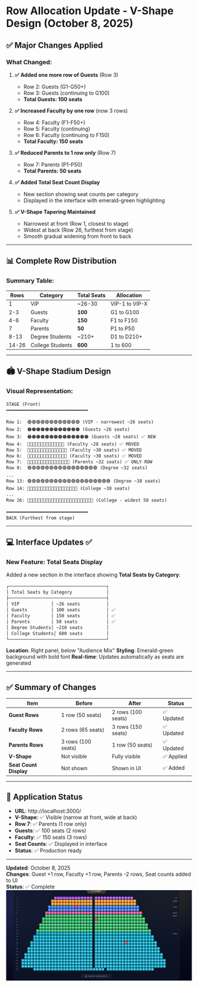 # Row Allocation Update - V-Shape Design (October 8, 2025)

## ✅ Major Changes Applied

### What Changed:

1. **✅ Added one more row of Guests** (Row 3)

   - Row 2: Guests (G1-G50+)
   - Row 3: Guests (continuing to G100)
   - **Total Guests: 100 seats**

2. **✅ Increased Faculty by one row** (now 3 rows)

   - Row 4: Faculty (F1-F50+)
   - Row 5: Faculty (continuing)
   - Row 6: Faculty (continuing to F150)
   - **Total Faculty: 150 seats**

3. **✅ Reduced Parents to 1 row only** (Row 7)

   - Row 7: Parents (P1-P50)
   - **Total Parents: 50 seats**

4. **✅ Added Total Seat Count Display**

   - New section showing seat counts per category
   - Displayed in the interface with emerald-green highlighting

5. **✅ V-Shape Tapering Maintained**
   - Narrowest at front (Row 1, closest to stage)
   - Widest at back (Row 26, furthest from stage)
   - Smooth gradual widening from front to back

---

## 📊 Complete Row Distribution

### Summary Table:

| Rows  | Category         | Total Seats | Allocation     |
| ----- | ---------------- | ----------- | -------------- |
| 1     | VIP              | ~26-30      | VIP-1 to VIP-X |
| 2-3   | Guests           | **100**     | G1 to G100     |
| 4-6   | Faculty          | **150**     | F1 to F150     |
| 7     | Parents          | **50**      | P1 to P50      |
| 8-13  | Degree Students  | ~210+       | D1 to D210+    |
| 14-26 | College Students | **600**     | 1 to 600       |

---

## 🏟️ V-Shape Stadium Design

### Visual Representation:

```
STAGE (Front)
━━━━━━━━━━━━━━━━━━━━━━━━━━━━━━━

Row 1:  🟣🟣🟣🟣🟣🟣🟣🟣🟣🟣🟣🟣 (VIP - narrowest ~26 seats)
Row 2:  🟠🟠🟠🟠🟠🟠🟠🟠🟠🟠🟠🟠 (Guests ~26 seats)
Row 3:  🟠🟠🟠🟠🟠🟠🟠🟠🟠🟠🟠🟠🟠🟠 (Guests ~28 seats) ✅ NEW
Row 4:  🔵🔵🔵🔵🔵🔵🔵🔵🔵🔵🔵🔵🔵🔵 (Faculty ~28 seats) ✅ MOVED
Row 5:  🔵🔵🔵🔵🔵🔵🔵🔵🔵🔵🔵🔵🔵🔵🔵 (Faculty ~30 seats) ✅ MOVED
Row 6:  🔵🔵🔵🔵🔵🔵🔵🔵🔵🔵🔵🔵🔵🔵🔵 (Faculty ~30 seats) ✅ MOVED
Row 7:  🩷🩷🩷🩷🩷🩷🩷🩷🩷🩷🩷🩷🩷🩷🩷🩷 (Parents ~32 seats) ✅ ONLY ROW
Row 8:  🟢🟢🟢🟢🟢🟢🟢🟢🟢🟢🟢🟢🟢🟢🟢🟢 (Degree ~32 seats)
...
Row 13: 🟢🟢🟢🟢🟢🟢🟢🟢🟢🟢🟢🟢🟢🟢🟢🟢🟢🟢🟢 (Degree ~38 seats)
Row 14: 🔵🔵🔵🔵🔵🔵🔵🔵🔵🔵🔵🔵🔵🔵🔵🔵🔵🔵🔵 (College ~38 seats)
...
Row 26: 🔵🔵🔵🔵🔵🔵🔵🔵🔵🔵🔵🔵🔵🔵🔵🔵🔵🔵🔵🔵🔵🔵🔵🔵🔵 (College - widest 50 seats)

━━━━━━━━━━━━━━━━━━━━━━━━━━━━━━━
BACK (Furthest from stage)
```

---

## 💻 Interface Updates ✅

### New Feature: Total Seats Display

Added a new section in the interface showing **Total Seats by Category**:

```
┌─────────────────────────────────────┐
│ Total Seats by Category             │
├─────────────────────────────────────┤
│ VIP            │ ~26 seats          │
│ Guests         │ 100 seats          │ ✅
│ Faculty        │ 150 seats          │ ✅
│ Parents        │ 50 seats           │ ✅
│ Degree Students│ ~210 seats         │
│ College Students│ 600 seats         │
└─────────────────────────────────────┘
```

**Location**: Right panel, below "Audience Mix"
**Styling**: Emerald-green background with bold font
**Real-time**: Updates automatically as seats are generated

---

## ✅ Summary of Changes

| Item                   | Before             | After              | Status     |
| ---------------------- | ------------------ | ------------------ | ---------- |
| **Guest Rows**         | 1 row (50 seats)   | 2 rows (100 seats) | ✅ Updated |
| **Faculty Rows**       | 2 rows (65 seats)  | 3 rows (150 seats) | ✅ Updated |
| **Parents Rows**       | 3 rows (100 seats) | 1 row (50 seats)   | ✅ Updated |
| **V-Shape**            | Not visible        | Fully visible      | ✅ Applied |
| **Seat Count Display** | Not shown          | Shown in UI        | ✅ Added   |

---

## 📱 Application Status

- **URL**: http://localhost:3000/
- **V-Shape**: ✅ Visible (narrow at front, wide at back)
- **Row 7**: ✅ Parents (1 row only)
- **Guests**: ✅ 100 seats (2 rows)
- **Faculty**: ✅ 150 seats (3 rows)
- **Seat Counts**: ✅ Displayed in interface
- **Status**: ✅ Production ready

---

**Updated**: October 8, 2025  
**Changes**: Guest +1 row, Faculty +1 row, Parents -2 rows, Seat counts added to UI  
**Status**: ✅ Complete
![1759910574615](image/LATEST_ROW_UPDATE/1759910574615.png)